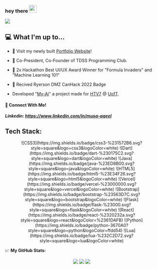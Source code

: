 ### hey there <img src="https://media.giphy.com/media/hvRJCLFzcasrR4ia7z/giphy.gif" width="25px">

![](https://komarev.com/ghpvc/?username=MusaAqeel)
## 💻 What I'm up to...

- 🔨 Visit my newly built [Portfolio Website](https://musaaqeel.tech/)!
- 🔨 Co-President, Co-Founder of TDSS Programming Club. 

- 🥇  2x Hackathon Best UI/UX Award Winner for "Formula Invaders" and "Machine Learning 101"
- 👾  Recived Ryerson DMZ CanHack 2022 Badge

- Developed "[My-Ai](https://github.com/MusaAqeel/HTV7)" a project made for [HTV7](https://hackthevalley.io) @ [UofT](https://www.utoronto.ca/).

#### **📲 Connect With Me!**

##### Linkedin: https://www.linkedin.com/in/musa-aqeel



## Tech Stack:
<p align="center">
  ![CSS3](https://img.shields.io/badge/css3-%231572B6.svg?style=square&logo=css3&logoColor=white) ![Dart](https://img.shields.io/badge/dart-%230175C2.svg?style=square&logo=dart&logoColor=white) ![Java](https://img.shields.io/badge/java-%23ED8B00.svg?style=square&logo=java&logoColor=white) ![HTML5](https://img.shields.io/badge/html5-%23E34F26.svg?style=square&logo=html5&logoColor=white) ![Vercel](https://img.shields.io/badge/vercel-%23000000.svg?style=square&logo=vercel&logoColor=white) ![Bootstrap](https://img.shields.io/badge/bootstrap-%23563D7C.svg?style=square&logo=bootstrap&logoColor=white) ![Flask](https://img.shields.io/badge/flask-%23000.svg?style=square&logo=flask&logoColor=white) ![React](https://img.shields.io/badge/react-%2320232a.svg?style=square&logo=react&logoColor=%2361DAFB) ![Python](https://img.shields.io/badge/python-3670A0?style=square&logo=python&logoColor=ffdd54) ![Lua](https://img.shields.io/badge/lua-%232C2D72.svg?style=square&logo=lua&logoColor=white)
  </p>

📈 **My GitHub Stats:**  


<p align="center">
  <img src="https://github-readme-stats.vercel.app/api?username=musaaqeel&theme=dark&hide_border=false&include_all_commits=false&count_private=true" />
  <img src="https://github-readme-streak-stats.herokuapp.com/?user=musaaqeel&theme=dark&hide_border=false" />
  <img src="https://github-readme-stats.vercel.app/api/top-langs/?username=musaaqeel&theme=dark&hide_border=false&include_all_commits=false&count_private=true&layout=compact" />
</p>

<!---
<p align="center">
  <img src="https://readme-typing-svg.demolab.com?font=Arial&pause=1000&color=F7F7F7&width=435&lines=Student+and+Developer;Hackathon+Enthusiast+;4+years+of+coding+experience+;Software+Programming+Instructor+;Always+Learning;Musa+Aqeel" />
</p>
-->
  
